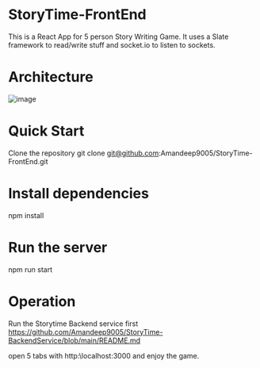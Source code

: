 # StoryTime-FrontEnd

This is a React App for 5 person Story Writing Game. It uses a Slate framework to read/write stuff and socket.io to listen to sockets.

# Architecture
![image](https://user-images.githubusercontent.com/78565205/116010977-45fee980-a5f0-11eb-85a0-6fb209909ac3.png)


# Quick Start
Clone the repository git clone git@github.com:Amandeep9005/StoryTime-FrontEnd.git

# Install dependencies
npm install

# Run the server
npm run start

# Operation

Run the Storytime Backend service first https://github.com/Amandeep9005/StoryTime-BackendService/blob/main/README.md

open 5 tabs with http:\\localhost:3000 and enjoy the game.

